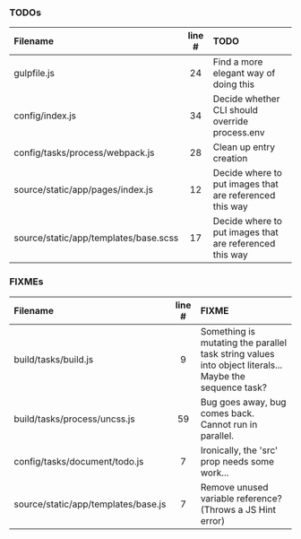 ### TODOs
| Filename | line # | TODO
|:------|:------:|:------
| gulpfile.js | 24 | Find a more elegant way of doing this
| config/index.js | 34 | Decide whether CLI should override process.env
| config/tasks/process/webpack.js | 28 | Clean up entry creation
| source/static/app/pages/index.js | 12 | Decide where to put images that are referenced this way
| source/static/app/templates/base.scss | 17 | Decide where to put images that are referenced this way

### FIXMEs
| Filename | line # | FIXME
|:------|:------:|:------
| build/tasks/build.js | 9 | Something is mutating the parallel task string values into object literals... Maybe the sequence task?
| build/tasks/process/uncss.js | 59 | Bug goes away, bug comes back. Cannot run in parallel.
| config/tasks/document/todo.js | 7 | Ironically, the 'src' prop needs some work...
| source/static/app/templates/base.js | 7 | Remove unused variable reference? (Throws a JS Hint error)